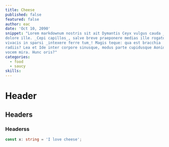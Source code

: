 ```yaml
---
title: Cheese
published: false
featured: false
author: eac
date: 'Oct 10, 2090'
snippet: "Lorem markdownum nostris sit ait Dymantis Ceyx vulgus cauda _Atlantiades_ mente
dolore ille. _Cepi capillos_, salve breve praeponere medias ille rogatque picta,
vivacis in sparsi _intexere ferre tum_! Magis teque: qua est bracchia
radiis? Lea et Ide inter corpore sinusque, modus parte cupidusque Aonides
vocem mira. Hunc oris?"
categories:
  - food
  - saucy
skills:
---
```


# Header

## Headers

### Headerss

```ts
const x: string = 'I love cheese';
```

